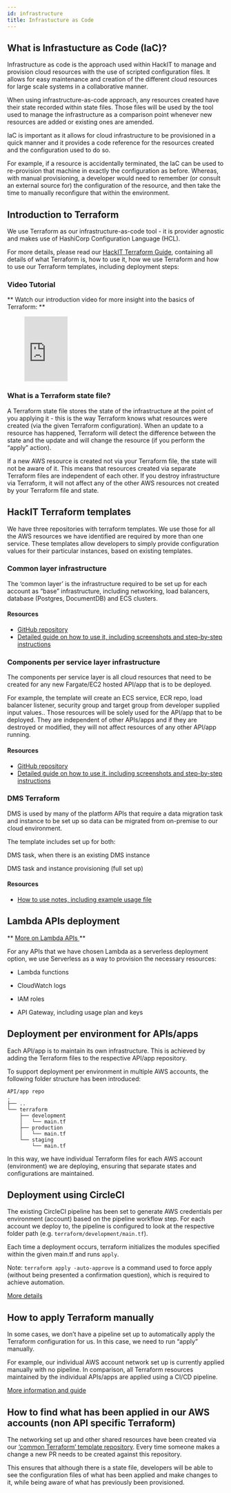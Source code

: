 ```yaml
---
id: infrastructure
title: Infrastucture as Code
---
```


## What is Infrastucture as Code (IaC)?

Infrastructure as code is the approach used within HackIT to manage and provision cloud resources with the use of scripted configuration files. It allows for easy maintenance and creation of the different cloud resources for large scale systems in a collaborative manner.


When using infrastructure-as-code approach, any resources created have their state recorded within state files. Those files will be used by the tool used to manage the infrastructure as a comparison point whenever new resources are added or existing ones are amended.


IaC is important as it allows for cloud infrastructure to be provisioned in a quick manner and it provides a code reference for the resources created and the configuration used to do so.


For example, if a resource is accidentally terminated, the IaC can be used to re-provision that machine in exactly the configuration as before. Whereas, with manual provisioning, a developer would need to remember (or consult an external source for) the configuration of the resource, and then take the time to manually reconfigure that within the environment.

## Introduction to Terraform

We use Terraform as our infrastructure-as-code tool - it is provider agnostic and makes use of HashiCorp Configuration Language (HCL).

For more details, please read our [HackIT Terraform Guide](https://docs.google.com/document/d/1Wwj0HTBuSPjQ0ym9dtnGc7pM4x4cfA7OsAbr4YVnsWI/edit?usp=sharing), containing all details of what Terraform is, how to use it, how we use Terraform and how to use our Terraform templates, including deployment steps:

### Video Tutorial
** Watch our introduction video for more insight into the basics of Terraform: **

<figure class="video-container">
<iframe width="100" src="https://www.youtube.com/embed/sGbjWgSTpnY" title="YouTube video player" frameborder="0" allow="accelerometer; autoplay; clipboard-write; encrypted-media; gyroscope; picture-in-picture" allowfullscreen></iframe>
</figure>

### What is a Terraform state file?

A Terraform state file stores the state of the infrastructure at the point of you applying it - this is the way Terraform knows what resources were created (via the given Terraform configuration). When an update to a resource has happened, Terraform will detect the difference between the state and the update and will change the resource (if you perform the “apply” action).


If a new AWS resource is created not via your Terraform file, the state will not be aware of it. This means that resources created via separate Terraform files are independent of each other. If you destroy infrastructure via Terraform, it will not affect any of the other AWS resources not created by your Terraform file and state.

## HackIT Terraform templates

We have three repositories with terraform templates. We use those for all the AWS resources we have identified are required by more than one service. These templates allow developers to simply provide configuration values for their particular instances, based on existing templates.

### Common layer infrastructure

The ‘common layer’ is the infrastructure required to be set up for each account as “base” infrastructure, including networking, load balancers, database (Postgres, DocumentDB)  and ECS clusters.

#### Resources

- [GitHub repository](https://github.com/LBHackney-IT/aws-hackney-common-terraform)
- [Detailed guide on how to use it, including screenshots and step-by-step instructions](https://docs.google.com/document/d/1Wwj0HTBuSPjQ0ym9dtnGc7pM4x4cfA7OsAbr4YVnsWI/edit#heading=h.553ntygln9sl)


### Components per service layer infrastructure

The components per service layer is all cloud resources that need to be created for any new Fargate/EC2 hosted API/app that is to be deployed.

For example, the template will create an ECS service, ECR repo, load balancer listener, security group and target group from developer supplied input values.. Those resources will be solely used for the API/app that to be deployed. They are independent of other APIs/apps and if they are destroyed or modified, they will not affect resources of any other API/app running.

#### Resources

- [GitHub repository](https://github.com/LBHackney-IT/aws-hackney-components-per-service-terraform)
- [Detailed guide on how to use it, including screenshots and step-by-step instructions](https://docs.google.com/document/d/1Wwj0HTBuSPjQ0ym9dtnGc7pM4x4cfA7OsAbr4YVnsWI/edit#heading=h.bbczall7icfy)


### DMS Terraform  

DMS is used by many of the platform APIs that require a data migration task and instance to be set up so data can be migrated from on-premise to our cloud environment.

The template includes set up for both:

DMS task, when there is an existing DMS instance

DMS task and instance provisioning (full set up)

#### Resources

- [How to use notes, including example usage file](https://github.com/LBHackney-IT/aws-dms-terraform)

##   Lambda APIs deployment

** <u> More on Lambda APIs </u> **


For any APIs that we have chosen Lambda as a serverless deployment option, we use Serverless as a way to provision the necessary resources:

- Lambda functions

- CloudWatch logs

- IAM roles

- API Gateway, including usage plan and keys


## Deployment per environment for APIs/apps

Each API/app is to maintain its own infrastructure. This is achieved by adding the Terraform files to the respective API/app repository.

To support deployment per environment in multiple AWS accounts, the following folder structure has been introduced:

```shell
API/app repo
.
├── ..
└── terraform
    ├── development
    │   └── main.tf
    ├── production
    │   └── main.tf
    └── staging
        └── main.tf
```

In this way, we have individual Terraform files for each AWS account (environment) we are deploying, ensuring that separate states and configurations are maintained.


## Deployment using CircleCI

The existing CircleCI pipeline has been set to generate AWS credentials per environment (account) based on the pipeline workflow step. For each account we deploy to, the pipeline is configured to look at the respective folder path
(e.g. `terraform/development/main.tf`).

Each time a deployment occurs, terraform initializes the modules specified within the given main.tf and runs `apply`.


Note: `terraform apply -auto-approve` is a command used to force apply (without being presented a confirmation question), which is required to achieve automation.

[More details](https://docs.google.com/document/d/1Wwj0HTBuSPjQ0ym9dtnGc7pM4x4cfA7OsAbr4YVnsWI/edit#heading=h.1q32ztqxg199)

## How to apply Terraform manually

In some cases, we don’t have a pipeline set up to automatically apply the Terraform configuration for us.
In this case, we need to run “apply” manually.

For example, our individual AWS account network set up is currently applied manually with no pipeline. In comparison, all Terraform resources maintained by the individual APIs/apps are applied using a CI/CD pipeline.


[More information and guide](https://docs.google.com/document/d/1Wwj0HTBuSPjQ0ym9dtnGc7pM4x4cfA7OsAbr4YVnsWI/edit#heading=h.pdxhd5fuwdpm)


##  How to find what has been applied in our AWS accounts (non API specific Terraform)

The networking set up and other shared resources have been created via our [‘common Terraform’ template repository](https://github.com/LBHackney-IT/aws-hackney-common-terraform/tree/master/applied_terraform). Every time someone makes a change a new PR needs to be created against this repository.

This ensures that although there is a state file, developers will be able to see the configuration files of what has been applied and make changes to it, while being aware of what has previously been provisioned.
